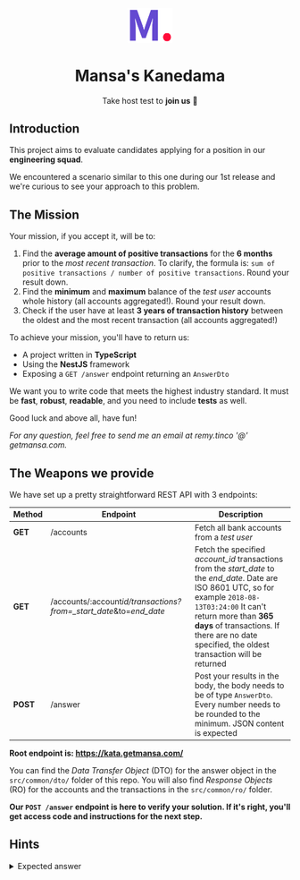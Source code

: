 <p align="center"><a href="https://github.com/MansaGroup/kanedama" target="blank"><img src="../.github/assets/logo.png" width="80" alt="Mansa's Logo" /></a></p>
<h1 align="center">Mansa's Kanedama</h1>
<p align="center">Take host test to <b>join us</b> 💜</p>

## Introduction

This project aims to evaluate candidates applying for a position in our
**engineering squad**.

We encountered a scenario similar to this one during our 1st release and
we're curious to see your approach to this problem.

## The Mission

Your mission, if you accept it, will be to:

1. Find the **average amount of positive transactions** for the **6 months**
   prior to the _most recent transaction_. To clarify, the formula is:
   `sum of positive transactions / number of positive transactions`.
   Round your result down.
2. Find the **minimum** and **maximum** balance of the _test user_ accounts
   whole history (all accounts aggregated!). Round your result down.
3. Check if the user have at least **3 years of transaction history** between
   the oldest and the most recent transaction (all accounts aggregated!)

To achieve your mission, you'll have to return us:

- A project written in **TypeScript**
- Using the **NestJS** framework
- Exposing a `GET /answer` endpoint returning an `AnswerDto`

We want you to write code that meets the highest industry standard. It must be
**fast**, **robust**, **readable**, and you need to include **tests** as well.

Good luck and above all, have fun!

_For any question, feel free to send me an email at remy.tinco '@' getmansa.com._

## The Weapons we provide

We have set up a pretty straightforward REST API with 3 endpoints:

| Method   | Endpoint                                                            | Description                                                                                                                                                                                                                                                                        |
| -------- | ------------------------------------------------------------------- | ---------------------------------------------------------------------------------------------------------------------------------------------------------------------------------------------------------------------------------------------------------------------------------- |
| **GET**  | /accounts                                                           | Fetch all bank accounts from a _test user_                                                                                                                                                                                                                                         |
| **GET**  | /accounts/:account*id/transactions?from=\_start_date*&to=_end_date_ | Fetch the specified _account_id_ transactions from the _start_date_ to the _end_date_. Date are ISO 8601 UTC, so for example `2018-08-13T03:24:00` It can't return more than **365 days** of transactions. If there are no date specified, the oldest transaction will be returned |
| **POST** | /answer                                                             | Post your results in the body, the body needs to be of type `AnswerDto`. Every number needs to be rounded to the minimum. JSON content is expected                                                                                                                                 |

**Root endpoint is: https://kata.getmansa.com/**

You can find the _Data Transfer Object_ (DTO) for the answer object in the `src/common/dto/` folder of this repo. You will also find _Response Objects_ (RO) for the accounts and the transactions in the `src/common/ro/` folder.

**Our `POST /answer` endpoint is here to verify your solution. If it's right, you'll get access code and instructions for the next step.**

## Hints

<details>
<summary>Expected answer</summary>

Here's the expected answer:

```json
{
  "6_month_average_income": 407,
  "3_years_activity": true,
  "max_balance": 19540,
  "min_balance": -4285
}
```

Here the corresponding cURL command:

```bash
curl -XPOST https://kata.getmansa.com/answer \
	-H 'Content-Type: application/json' \
	--data-binary @- << EOF
{
	"6_month_average_income": 407,
	"3_years_activity": true,
	"max_balance": 19540,
	"min_balance": -4285
}
EOF
```

</details>
